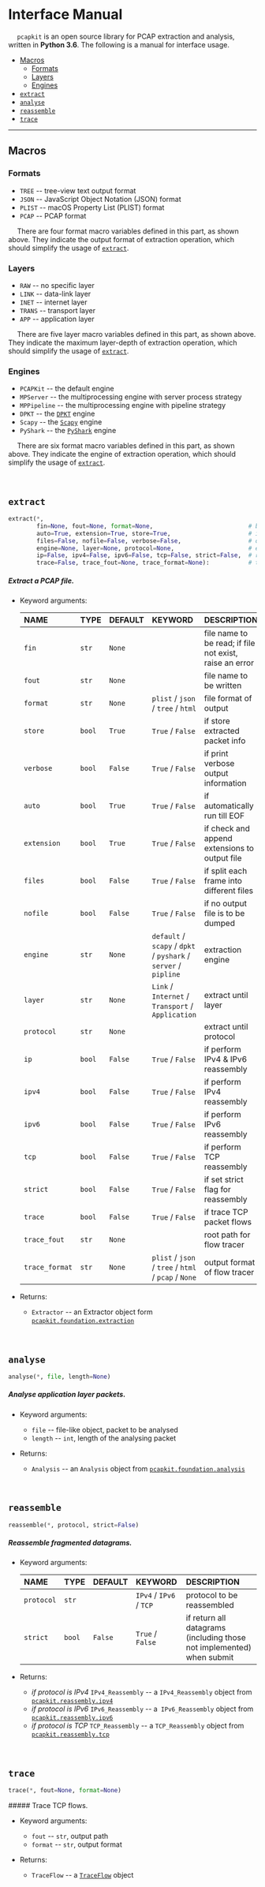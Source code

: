 # Interface Manual

&emsp; `pcapkit` is an open source library for PCAP extraction and analysis, written in __Python 3.6__. The following is a manual for interface usage.

 - [Macros](#macros)
    * [Formats](#formats)
    * [Layers](#layers)
    * [Engines](#engines)
 - [`extract`](#extract)
 - [`analyse`](#analyse)
 - [`reassemble`](#reassemble)
 - [`trace`](#trace)

---

## Macros

### Formats

 - `TREE` -- tree-view text output format
 - `JSON` -- JavaScript Object Notation (JSON) format
 - `PLIST` -- macOS Property List (PLIST) format
 - `PCAP` -- PCAP format

&emsp; There are four format macro variables defined in this part, as shown above. They indicate the output format of extraction operation, which should simplify the usage of [`extract`](#extract).

### Layers

 - `RAW` -- no specific layer
 - `LINK` -- data-link layer
 - `INET` -- internet layer
 - `TRANS` -- transport layer
 - `APP` -- application layer

&emsp; There are five layer macro variables defined in this part, as shown above. They indicate the maximum layer-depth of extraction operation, which should simplify the usage of [`extract`](#extract).

### Engines

 - `PCAPKit` -- the default engine
 - `MPServer` -- the multiprocessing engine with server process strategy
 - `MPPipeline` -- the multiprocessing engine with pipeline strategy
 - `DPKT` -- the [`DPKT`](https://github.com/kbandla/dpkt) engine
 - `Scapy` -- the [`Scapy`](https://scapy.net) engine
 - `PyShark` -- the [`PyShark`](https://kiminewt.github.io/pyshark/) engine

&emsp; There are six format macro variables defined in this part, as shown above. They indicate the engine of extraction operation, which should simplify the usage of [`extract`](#extract).

&nbsp;

## `extract`

```python
extract(*,
        fin=None, fout=None, format=None,                           # basic settings
        auto=True, extension=True, store=True,                      # internal settings
        files=False, nofile=False, verbose=False,                   # output settings
        engine=None, layer=None, protocol=None,                     # extraction settings
        ip=False, ipv4=False, ipv6=False, tcp=False, strict=False,  # reassembly settings
        trace=False, trace_fout=None, trace_format=None):           # trace settings
```

##### Extract a PCAP file.

 - Keyword arguments:

    | NAME           | TYPE   | DEFAULT | KEYWORD                                                         | DESCRIPTION                                             |
    | :------------- | :----- | :------ | :-------------------------------------------------------------- | :------------------------------------------------------ |
    | `fin`          | `str`  | `None`  |                                                                 | file name to be read; if file not exist, raise an error |
    | `fout`         | `str`  | `None`  |                                                                 | file name to be written                                 |
    | `format`       | `str`  | `None`  | `plist` / `json` / `tree` / `html`                              | file format of output                                   |
    | `store`        | `bool` | `True`  | `True` / `False`                                                | if store extracted packet info                          |
    | `verbose`      | `bool` | `False` | `True` / `False`                                                | if print verbose output information                     |
    | `auto`         | `bool` | `True`  | `True` / `False`                                                | if automatically run till EOF                           |
    | `extension`    | `bool` | `True`  | `True` / `False`                                                | if check and append extensions to output file           |
    | `files`        | `bool` | `False` | `True` / `False`                                                | if split each frame into different files                |
    | `nofile`       | `bool` | `False` | `True` / `False`                                                | if no output file is to be dumped                       |
    | `engine`       | `str`  | `None`  | `default` / `scapy` / `dpkt` / `pyshark` / `server` / `pipline` | extraction engine                                       |
    | `layer`        | `str`  | `None`  | `Link` / `Internet` / `Transport` / `Application`               | extract until layer                                     |
    | `protocol`     | `str`  | `None`  |                                                                 | extract until protocol                                  |
    | `ip`           | `bool` | `False` | `True` / `False`                                                | if perform IPv4 & IPv6 reassembly                       |
    | `ipv4`         | `bool` | `False` | `True` / `False`                                                | if perform IPv4 reassembly                              |
    | `ipv6`         | `bool` | `False` | `True` / `False`                                                | if perform IPv6 reassembly                              |
    | `tcp`          | `bool` | `False` | `True` / `False`                                                | if perform TCP reassembly                               |
    | `strict`       | `bool` | `False` | `True` / `False`                                                | if set strict flag for reassembly                       |
    | `trace`        | `bool` | `False` | `True` / `False`                                                | if trace TCP packet flows                               |
    | `trace_fout`   | `str`  | `None`  |                                                                 | root path for flow tracer                               |
    | `trace_format` | `str`  | `None`  | `plist` / `json` / `tree` / `html` / `pcap` / `None`            | output format of flow tracer                            |

 - Returns:
    * `Extractor` -- an Extractor object form [`pcapkit.foundation.extraction`](https://github.com/JarryShaw/PyPCAPKit/tree/master/pcapkit/foundation#extraction)

&nbsp;

## `analyse`

```python
analyse(*, file, length=None)
```

##### Analyse application layer packets.

 - Keyword arguments:
    * `file` -- file-like object, packet to be analysed
    * `length` -- `int`, length of the analysing packet

 - Returns:
    * `Analysis` -- an `Analysis` object from [`pcapkit.foundation.analysis`](https://github.com/JarryShaw/PyPCAPKit/tree/master/pcapkit/foundation#analysis)

&nbsp;

## `reassemble`

```python
reassemble(*, protocol, strict=False)
```

##### Reassemble fragmented datagrams.

 - Keyword arguments:

    | NAME       | TYPE   | DEFAULT | KEYWORD                 | DESCRIPTION                                                           |
    | :--------- | :----- | :------ | :---------------------- | :-------------------------------------------------------------------- |
    | `protocol` | `str`  |         | `IPv4` / `IPv6` / `TCP` | protocol to be reassembled                                            |
    | `strict`   | `bool` | `False` | `True` / `False`        | if return all datagrams (including those not implemented) when submit |

 - Returns:
    * *if protocol is IPv4* `IPv4_Reassembly` -- a `IPv4_Reassembly` object from [`pcapkit.reassembly.ipv4`](https://github.com/JarryShaw/PyPCAPKit/tree/master/pcapkit/reassembly#ipv4_reassembly)
    * *if protocol is IPv6* `IPv6_Reassembly` -- a` IPv6_Reassembly` object from [`pcapkit.reassembly.ipv6`](https://github.com/JarryShaw/PyPCAPKit/tree/master/pcapkit/reassembly#ipv6_reassembly)
    * *if protocol is TCP* `TCP_Reassembly` -- a `TCP_Reassembly` object from [`pcapkit.reassembly.tcp`](https://github.com/JarryShaw/PyPCAPKit/tree/master/pcapkit/reassembly#tcp_reassembly)

&nbsp;

## `trace`

```python
trace(*, fout=None, format=None)
```

##### Trace TCP flows.

 - Keyword arguments:
    * `fout` -- `str`, output path
    * `format` -- `str`, output format

 - Returns:
    * `TraceFlow` -- a [`TraceFlow`](https://github.com/JarryShaw/PyPCAPKit/tree/master/pcapkit/foundation#class-traceflow) object
